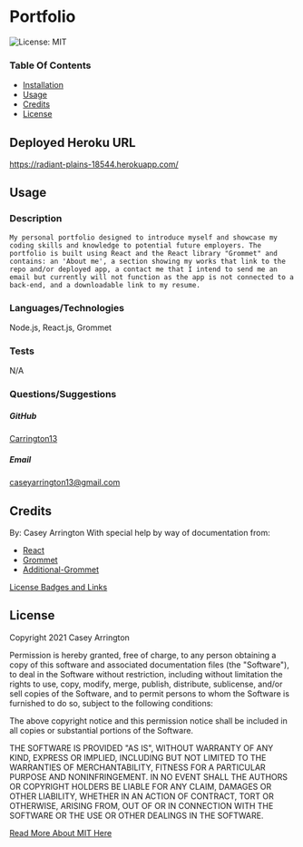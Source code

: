 # Portfolio

![License: MIT](https://img.shields.io/badge/License-MIT-yellow.svg)

### Table Of Contents
* [Installation](#installation)
* [Usage](#usage)
* [Credits](#credits)
* [License](#license)


## Deployed Heroku URL
https://radiant-plains-18544.herokuapp.com/

## Usage

### Description
    My personal portfolio designed to introduce myself and showcase my coding skills and knowledge to potential future employers. The portfolio is built using React and the React library "Grommet" and contains: an 'About me', a section showing my works that link to the repo and/or deployed app, a contact me that I intend to send me an email but currently will not function as the app is not connected to a back-end, and a downloadable link to my resume.  

### Languages/Technologies
Node.js, React.js, Grommet

### Tests
N/A


### Questions/Suggestions
##### GitHub
[Carrington13](https://github.com/Carrington13)
##### Email
caseyarrington13@gmail.com


## Credits
By: Casey Arrington
With special help by way of documentation from:
* [React](https://reactjs.org/docs/)
* [Grommet](https://v2.grommet.io/)
* [Additional-Grommet](https://developer.hpe.com/blog/using-your-first-grommet-component-with-create-react-app/)

[License Badges and Links](https://gist.github.com/lukas-h/2a5d00690736b4c3a7ba)

## License
Copyright 2021 Casey Arrington

Permission is hereby granted, free of charge, to any person obtaining a copy of this software and associated documentation files (the "Software"), to deal in the Software without restriction, including without limitation the rights to use, copy, modify, merge, publish, distribute, sublicense, and/or sell copies of the Software, and to permit persons to whom the Software is furnished to do so, subject to the following conditions:

The above copyright notice and this permission notice shall be included in all copies or substantial portions of the Software.

THE SOFTWARE IS PROVIDED "AS IS", WITHOUT WARRANTY OF ANY KIND, EXPRESS OR IMPLIED, INCLUDING BUT NOT LIMITED TO THE WARRANTIES OF MERCHANTABILITY, FITNESS FOR A PARTICULAR PURPOSE AND NONINFRINGEMENT. IN NO EVENT SHALL THE AUTHORS OR COPYRIGHT HOLDERS BE LIABLE FOR ANY CLAIM, DAMAGES OR OTHER LIABILITY, WHETHER IN AN ACTION OF CONTRACT, TORT OR OTHERWISE, ARISING FROM, OUT OF OR IN CONNECTION WITH THE SOFTWARE OR THE USE OR OTHER DEALINGS IN THE SOFTWARE.

[Read More About MIT Here](https://opensource.org/licenses/MIT)



